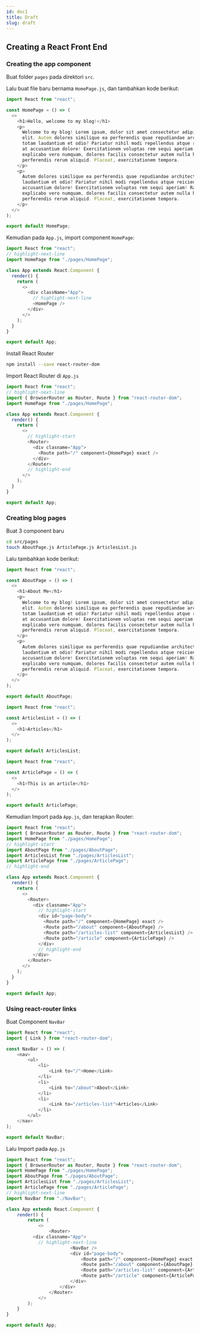 ```yaml
---
id: doc1
title: Draft
slug: draft
---
```


## Creating a React Front End

### Creating the app component

Buat folder `pages` pada direktori `src`.

Lalu buat file baru bernama `HomePage.js`, dan tambahkan kode berikut:

```javascript title="src/pages/HomePage.js"
import React from "react";

const HomePage = () => (
  <>
    <h1>Hello, welcome to my blog!</h1>
    <p>
      Welcome to my blog! Lorem ipsum, dolor sit amet consectetur adipisicing
      elit. Autem dolores similique ea perferendis quae repudiandae architecto
      totam laudantium et odio? Pariatur nihil modi repellendus atque reiciendis
      at accusantium dolore! Exercitationem voluptas rem sequi aperiam! Ratione
      explicabo vero numquam, dolores facilis consectetur autem nulla hic
      perferendis rerum aliquid. Placeat, exercitationem tempora.
    </p>
    <p>
      Autem dolores similique ea perferendis quae repudiandae architecto totam
      laudantium et odio? Pariatur nihil modi repellendus atque reiciendis at
      accusantium dolore! Exercitationem voluptas rem sequi aperiam! Ratione
      explicabo vero numquam, dolores facilis consectetur autem nulla hic
      perferendis rerum aliquid. Placeat, exercitationem tempora.
    </p>
  </>
);

export default HomePage;
```

Kemudian pada `App.js`, import component `HomePage`:

```javascript title="src/App.js"
import React from "react";
// highlight-next-line
import HomePage from "./pages/HomePage";

class App extends React.Component {
  render() {
    return (
      <>
        <div className="App">
          // highlight-next-line
          <HomePage />
        </div>
      </>
    );
  }
}

export default App;
```

Install React Router

```bash
npm install --save react-router-dom
```

Import React Router di `App.js`

```javascript title="src/App.js"
import React from "react";
// highlight-next-line
import { BrowserRouter as Router, Route } from "react-router-dom";
import HomePage from "./pages/HomePage";

class App extends React.Component {
  render() {
    return (
      <>
        // highlight-start
        <Router>
          <div clasname="App">
            <Route path="/" component={HomePage} exact />
          </div>
        </Router>
        // highlight-end
      </>
    );
  }
}

export default App;
```

### Creating blog pages

Buat 3 component baru

```bash
cd src/pages
touch AboutPage.js ArticlePage.js ArticlesList.js
```

Lalu tambahkan kode berikut:

```javascript title="src/pages/AboutPage.js"
import React from "react";

const AboutPage = () => (
  <>
    <h1>About Me</h1>
    <p>
      Welcome to my blog! Lorem ipsum, dolor sit amet consectetur adipisicing
      elit. Autem dolores similique ea perferendis quae repudiandae architecto
      totam laudantium et odio? Pariatur nihil modi repellendus atque reiciendis
      at accusantium dolore! Exercitationem voluptas rem sequi aperiam! Ratione
      explicabo vero numquam, dolores facilis consectetur autem nulla hic
      perferendis rerum aliquid. Placeat, exercitationem tempora.
    </p>
    <p>
      Autem dolores similique ea perferendis quae repudiandae architecto totam
      laudantium et odio? Pariatur nihil modi repellendus atque reiciendis at
      accusantium dolore! Exercitationem voluptas rem sequi aperiam! Ratione
      explicabo vero numquam, dolores facilis consectetur autem nulla hic
      perferendis rerum aliquid. Placeat, exercitationem tempora.
    </p>
  </>
);

export default AboutPage;
```

```javascript title="src/pages/ArticlePage.js"
import React from "react";

const ArticlesList = () => (
  <>
    <h1>Articles</h1>
  </>
);

export default ArticlesList;
```

```javascript title="src/pages/ArticlesList.js"
import React from "react";

const ArticlePage = () => (
  <>
    <h1>This is an article</h1>
  </>
);

export default ArticlePage;
```

Kemudian Import pada `App.js`, dan terapkan Router:

```javascript title="src/App.js"
import React from "react";
import { BrowserRouter as Router, Route } from "react-router-dom";
import HomePage from "./pages/HomePage";
// highlight-start
import AboutPage from "./pages/AboutPage";
import ArticlesList from "./pages/ArticlesList";
import ArticlePage from "./pages/ArticlePage";
// highlight-end

class App extends React.Component {
  render() {
    return (
      <>
        <Router>
          <div clasname="App">
            // highlight-start
            <div id="page-body">
              <Route path="/" component={HomePage} exact />
              <Route path="/about" component={AboutPage} />
              <Route path="/articles-list" component={ArticlesList} />
              <Route path="/article" component={ArticlePage} />
            </div>
            // highlight-end
          </div>
        </Router>
      </>
    );
  }
}

export default App;
```

### Using react-router links

Buat Component `NavBar`

```javascript title="src/NavBar.js"
import React from "react";
import { Link } from "react-router-dom";

const NavBar = () => (
	<nav>
		<ul>
			<li>
				<Link to="/">Home</Link>
			</li>
			<li>
				<Link to="/about">About</Link>
			</li>
			<li>
				<Link to="/articles-list">Articles</Link>
			</li>
		</ul>
	</nav>
);

export default NavBar;
```

Lalu Import pada `App.js`

```javascript title="src/App.js"
import React from "react";
import { BrowserRouter as Router, Route } from "react-router-dom";
import HomePage from "./pages/HomePage";
import AboutPage from "./pages/AboutPage";
import ArticlesList from "./pages/ArticlesList";
import ArticlePage from "./pages/ArticlePage";
// highlight-next-line
import NavBar from "./NavBar";

class App extends React.Component {
	render() {
		return (
			<>
				<Router>
          <div clasname="App">
            // highlight-next-line
						<NavBar />
						<div id="page-body">
							<Route path="/" component={HomePage} exact />
							<Route path="/about" component={AboutPage} />
							<Route path="/articles-list" component={ArticlesList} />
							<Route path="/article" component={ArticlePage} />
						</div>
					</div>
				</Router>
			</>
		);
	}
}

export default App;
```

